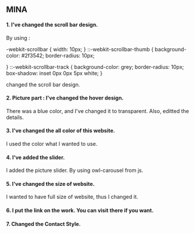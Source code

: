 ## MINA
#### 1. I've changed the scroll bar design.
By using :

-webkit-scrollbar {
  width: 10px;
}
::-webkit-scrollbar-thumb {
  background-color: #2f3542;
  border-radius: 10px;
  
}
::-webkit-scrollbar-track {
  background-color: grey;
  border-radius: 10px;
  box-shadow: inset 0px 0px 5px white;
}

changed the scroll bar design.

#### 2. Picture part : I've changed the hover design.
There was a blue color, and I've changed it to transparent. Also, editted the details.


#### 3. I've changed the all color of this website.
I used the color what I wanted to use. 

#### 4. I've added the slider.
I added the picture slider. By using owl-carousel from js.

#### 5. I've changed the size of website.
I wanted to have full size of website, thus I changed it.

#### 6. I put the link on the work. You can visit there if you want.

#### 7. Changed the Contact Style.